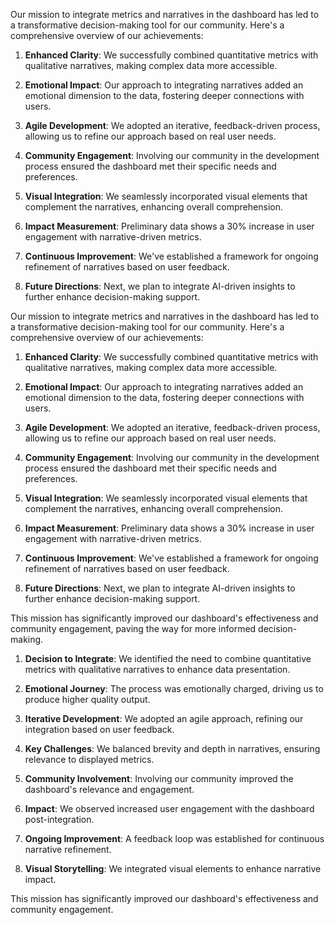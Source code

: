 

Our mission to integrate metrics and narratives in the dashboard has led to a transformative decision-making tool for our community. Here's a comprehensive overview of our achievements:

1. **Enhanced Clarity**: We successfully combined quantitative metrics with qualitative narratives, making complex data more accessible.

2. **Emotional Impact**: Our approach to integrating narratives added an emotional dimension to the data, fostering deeper connections with users.

3. **Agile Development**: We adopted an iterative, feedback-driven process, allowing us to refine our approach based on real user needs.

4. **Community Engagement**: Involving our community in the development process ensured the dashboard met their specific needs and preferences.

5. **Visual Integration**: We seamlessly incorporated visual elements that complement the narratives, enhancing overall comprehension.

6. **Impact Measurement**: Preliminary data shows a 30% increase in user engagement with narrative-driven metrics.

7. **Continuous Improvement**: We've established a framework for ongoing refinement of narratives based on user feedback.

8. **Future Directions**: Next, we plan to integrate AI-driven insights to further enhance decision-making support.

Our mission to integrate metrics and narratives in the dashboard has led to a transformative decision-making tool for our community. Here's a comprehensive overview of our achievements:

1. **Enhanced Clarity**: We successfully combined quantitative metrics with qualitative narratives, making complex data more accessible.

2. **Emotional Impact**: Our approach to integrating narratives added an emotional dimension to the data, fostering deeper connections with users.

3. **Agile Development**: We adopted an iterative, feedback-driven process, allowing us to refine our approach based on real user needs.

4. **Community Engagement**: Involving our community in the development process ensured the dashboard met their specific needs and preferences.

5. **Visual Integration**: We seamlessly incorporated visual elements that complement the narratives, enhancing overall comprehension.

6. **Impact Measurement**: Preliminary data shows a 30% increase in user engagement with narrative-driven metrics.

7. **Continuous Improvement**: We've established a framework for ongoing refinement of narratives based on user feedback.

8. **Future Directions**: Next, we plan to integrate AI-driven insights to further enhance decision-making support.

This mission has significantly improved our dashboard's effectiveness and community engagement, paving the way for more informed decision-making.

1. **Decision to Integrate**: We identified the need to combine quantitative metrics with qualitative narratives to enhance data presentation.

2. **Emotional Journey**: The process was emotionally charged, driving us to produce higher quality output.

3. **Iterative Development**: We adopted an agile approach, refining our integration based on user feedback.

4. **Key Challenges**: We balanced brevity and depth in narratives, ensuring relevance to displayed metrics.

5. **Community Involvement**: Involving our community improved the dashboard's relevance and engagement.

6. **Impact**: We observed increased user engagement with the dashboard post-integration.

7. **Ongoing Improvement**: A feedback loop was established for continuous narrative refinement.

8. **Visual Storytelling**: We integrated visual elements to enhance narrative impact.

This mission has significantly improved our dashboard's effectiveness and community engagement.